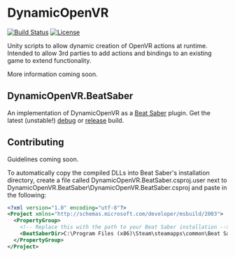 # DynamicOpenVR
[![Build Status](https://img.shields.io/jenkins/build/https/ci.gnyra.com/job/DynamicOpenVR/job/master?style=flat-square)](https://ci.gnyra.com/blue/organizations/jenkins/DynamicOpenVR/)
[![License](https://img.shields.io/github/license/nicoco007/DynamicOpenVR?style=flat-square)](https://github.com/nicoco007/DynamicOpenVR/blob/master/LICENSE)

Unity scripts to allow dynamic creation of OpenVR actions at runtime. Intended to allow 3rd parties to add actions and bindings to an existing game to extend functionality.

More information coming soon.

## DynamicOpenVR.BeatSaber
An implementation of DynamicOpenVR as a [Beat Saber](https://beatsaber.com/) plugin. Get the latest (unstable!) [debug](https://ci.gnyra.com/job/DynamicOpenVR/job/master/lastSuccessfulBuild/artifact/DynamicOpenVR.BeatSaber.DEBUG.zip) or [release](https://ci.gnyra.com/job/DynamicOpenVR/job/master/lastSuccessfulBuild/artifact/DynamicOpenVR.BeatSaber.RELEASE.zip) build.

## Contributing
Guidelines coming soon.

To automatically copy the compiled DLLs into Beat Saber's installation directory, create a file called DynamicOpenVR.BeatSaber.csproj.user next to DynamicOpenVR.BeatSaber\DynamicOpenVR.BeatSaber.csproj and paste in the following:

```xml
<?xml version="1.0" encoding="utf-8"?>
<Project xmlns="http://schemas.microsoft.com/developer/msbuild/2003">
  <PropertyGroup>
    <!-- Replace this with the path to your Beat Saber installation -->
    <BeatSaberDir>C:\Program Files (x86)\Steam\steamapps\common\Beat Saber</BeatSaberDir>
  </PropertyGroup>
</Project>
```
